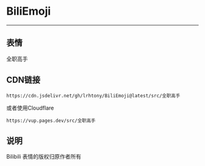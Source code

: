 # BiliEmoji
---
## 表情
全职高手
## CDN链接
```
https://cdn.jsdelivr.net/gh/lrhtony/BiliEmoji@latest/src/全职高手
```
或者使用Cloudflare
```
https://vup.pages.dev/src/全职高手
```
## 说明
Bilibili 表情的版权归原作者所有
